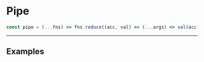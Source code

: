 # Pipe

```js
const pipe = (...fns) => fns.reduce((acc, val) => (...args) => val(acc(...args)));
```

---

## Examples